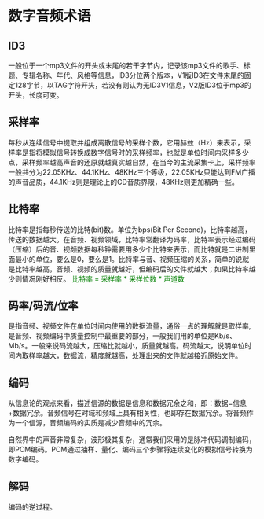 # 数字音频术语

## ID3

一般位于一个mp3文件的开头或末尾的若干字节内，记录该mp3文件的歌手、标题、专辑名称、年代、风格等信息，ID3分位两个版本，V1版ID3在文件末尾的固定128字节，以TAG字符开头，若没有则认为无ID3V1信息，V2版ID3位于mp3的开头，长度可变。

## 采样率

每秒从连续信号中提取并组成离散信号的采样个数，它用赫兹（Hz）来表示，采样率是指将模拟信号转换成数字信号时的采样频率，也就是单位时间内采样多少点，采样频率越高声音的还原就越真实越自然，在当今的主流采集卡上，采样频率一般共分为22.05KHz、44.1KHz、48KHz三个等级，22.05KHz只能达到FM广播的声音品质，44.1KHz则是理论上的CD音质界限，48KHz则更加精确一些。

## 比特率

比特率是指每秒传送的比特(bit)数。单位为bps(Bit Per Second)，比特率越高，传送的数据越大。在音频、视频领域，比特率常翻译为码率，比特率表示经过编码（压缩）后的音、视频数据每秒钟需要用多少个比特来表示，而比特就是二进制里面最小的单位，要么是0，要么是1。比特率与音、视频压缩的关系，简单的说就是比特率越高，音频、视频的质量就越好，但编码后的文件就越大；如果比特率越少则情况刚好相反。
<span style="color: green">比特率 = 采样率 \* 采样位数 \* 声道数</span>

## 码率/码流/位率

是指音频、视频文件在单位时间内使用的数据流量，通俗一点的理解就是取样率,是音频、视频编码中质量控制中最重要的部分，一般我们用的单位是Kb/s、Mb/s。一般来说码流越大，压缩比就越小，质量就越高。码流越大，说明单位时间内取样率越大，数据流，精度就越高，处理出来的文件就越接近原始文件。

## 编码

从信息论的观点来看，描述信源的数据是信息和数据冗余之和，即：数据=信息+数据冗余。音频信号在时域和频域上具有相关性，也即存在数据冗余。将音频作为一个信源，音频编码的实质是减少音频中的冗余。

自然界中的声音非常复杂，波形极其复杂，通常我们采用的是脉冲代码调制编码，即PCM编码。PCM通过抽样、量化、编码三个步骤将连续变化的模拟信号转换为数字编码。

## 解码

编码的逆过程。